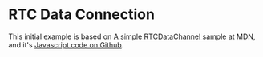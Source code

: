 # RTC Data Connection

This initial example is based on [A simple RTCDataChannel sample](https://developer.mozilla.org/en-US/docs/Web/API/WebRTC_API/Simple_RTCDataChannel_sample) at MDN, and it's [Javascript code on Github](https://github.com/mdn/samples-server/blob/master/s/webrtc-simple-datachannel/main.js).

